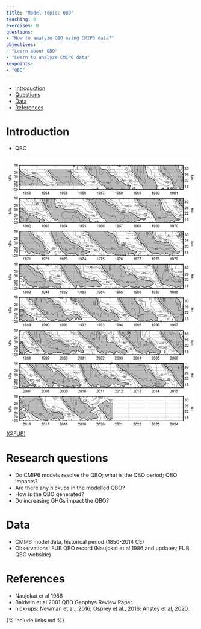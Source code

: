 ```yaml
---
title: "Model topic: QBO"
teaching: 0
exercises: 0
questions:
- "How to analyze QBO using CMIP6 data?"
objectives:
- "Learn about QBO"
- "Learn to analyze CMIP6 data"
keypoints:
- "QBO"
---
```



*   [Introduction](#introduction)
*   [Questions](#research-question-ideas)
*   [Data](#data)
*   [References](#references)


# Introduction
- QBO

<img src="../fig/qbo_wind_pdf.jpg" width=600>[(@FUB)](https://www.geo.fu-berlin.de/met/ag/strat/produkte/qbo/qbo_wind_pdf.pdf)

# Research questions
- Do CMIP6 models resolve the QBO; what is the QBO period; QBO impacts? 
- Are there any hickups in the modelled QBO?
- How is the QBO generated?
- Do increasing GHGs impact the QBO? 

# Data
- CMIP6 model data, historical period (1850-2014 CE)
- Observations: FUB QBO record (Naujokat et al 1986 and updates; FUB QBO webside) 


# References
- Naujokat et al 1986
- Baldwin et al 2001 QBO Geophys Review Paper
- hick-ups: Newman et al., 2016; Osprey et al., 2016; Anstey et al, 2020.


{% include links.md %}
